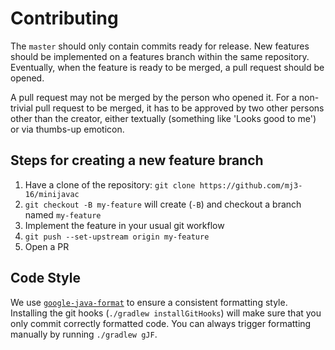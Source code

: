 # Contributing

The `master` should only contain commits ready for release. New features should be implemented on a features branch within the same repository. Eventually, when the feature is ready to be merged, a pull request should be opened.

A pull request may not be merged by the person who opened it. For a non-trivial pull request to be merged, it has to be approved by two other persons other than the creator, either textually (something like 'Looks good to me') or via thumbs-up emoticon.

## Steps for creating a new feature branch

1. Have a clone of the repository: `git clone https://github.com/mj3-16/minijavac`
2. `git checkout -B my-feature` will create (`-B`) and checkout a branch named `my-feature`
3. Implement the feature in your usual git workflow
4. `git push --set-upstream origin my-feature`
5. Open a PR

## Code Style
We use [`google-java-format`](https://github.com/google/google-java-format/) to ensure a consistent formatting style. Installing the git hooks (`./gradlew installGitHooks`) will make sure that you only commit correctly formatted code.
You can always trigger formatting manually by running `./gradlew gJF`.
